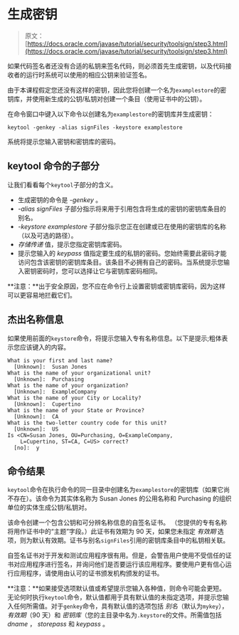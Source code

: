 # 生成密钥

> 原文： [https://docs.oracle.com/javase/tutorial/security/toolsign/step3.html](https://docs.oracle.com/javase/tutorial/security/toolsign/step3.html)

如果代码签名者还没有合适的私钥来签名代码，则必须首先生成密钥，以及代码接收者的运行时系统可以使用的相应公钥来验证签名。

由于本课程假定您还没有这样的密钥，因此您将创建一个名为`examplestore`的密钥库，并使用新生成的公钥/私钥对创建一个条目（使用证书中的公钥）。

在命令窗口中键入以下命令以创建名为`examplestore`的密钥库并生成密钥：

```
keytool -genkey -alias signFiles -keystore examplestore

```

系统将提示您输入密钥和密钥库的密码。

## keytool 命令的子部分

让我们看看每个`keytool`子部分的含义。

*   生成密钥的命令是 _-genkey_ 。
*   _-alias signFiles_ 子部分指示将来用于引用包含将生成的密钥的密钥库条目的别名。
*   _-keystore examplestore_ 子部分指示您正在创建或已在使用的密钥库的名称（以及可选的路径）。
*   _存储传递_ 值，提示您指定密钥库密码。
*   提示您输入的 _keypass_ 值指定要生成的私钥的密码。您始终需要此密码才能访问包含该密钥的密钥库条目。该条目不必拥有自己的密码。当系统提示您输入密钥密码时，您可以选择让它与密钥库密码相同。

**注意：**出于安全原因，您不应在命令行上设置密钥或密钥库密码，因为这样可以更容易地拦截它们。

## 杰出名称信息

如果使用前面的`keystore`命令，将提示您输入专有名称信息。以下是提示;粗体表示您应该键入的内容。

```
What is your first and last name?
  [Unknown]:  Susan Jones 
What is the name of your organizational unit?
  [Unknown]:  Purchasing 
What is the name of your organization?
  [Unknown]:  ExampleCompany 
What is the name of your City or Locality?
  [Unknown]:  Cupertino 
What is the name of your State or Province?
  [Unknown]:  CA 
What is the two-letter country code for this unit?
  [Unknown]:  US 
Is <CN=Susan Jones, OU=Purchasing, O=ExampleCompany,
    L=Cupertino, ST=CA, C=US> correct?
  [no]:  y 

```

## 命令结果

`keytool`命令在执行命令的同一目录中创建名为`examplestore`的密钥库（如果它尚不存在）。该命令为其实体名称为 Susan Jones 的公用名称和 Purchasing 的组织单位的实体生成公钥/私钥对。

该命令创建一个包含公钥和可分辨名称信息的自签名证书。 （您提供的专有名称将用作证书中的“主题”字段。）此证书有效期为 90 天，如果您未指定 _有效期_ 选项，则为默认有效期。证书与别名`signFiles`引用的密钥库条目中的私钥相关联。

自签名证书对于开发和测试应用程序很有用。但是，会警告用户使用不受信任的证书对应用程序进行签名，并询问他们是否要运行该应用程序。要使用户更有信心运行应用程序，请使用由认可的证书颁发机构颁发的证书。

**注意：**如果接受选项默认值或希望提示您输入各种值，则命令可能会更短。无论何时执行`keytool`命令，默认值都用于具有默认值的未指定选项，并提示您输入任何所需值。对于`genkey`命令，具有默认值的选项包括 _别名_（默认为`mykey`），_有效期_（90 天）和 _密钥库_（您的主目录中名为`.keystore`的文件。所需值包括 _dname_ ， _storepass_ 和 _keypass_ 。